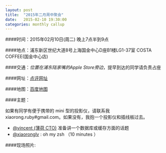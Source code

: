```yaml
---
layout: post
title:  "2015年二月周中聚会"
date:   2015-02-10 19:30:00
categories: monthly callup
---
```


####时间：2015年02月10日(周二) 晚上7点半到9点

####地点：浦东新区世纪大道8号上海国金中心D座B1楼LG1-37室 COSTA COFFEE(国金中心店)

####交通：*位置在浦东陆家嘴的Apple Store旁边*，提早到达的同学请负责占座

####网址：[点评网址](http://www.dianping.com/shop/4600640)

####地图：[百度地图](http://j.map.baidu.com/6iIsp)

####主题：

如果有同学有便于携带的 mini 型的投影仪，请联系我 xiaorong.ruby#gmail.com。如果没有，我抱一个投影仪和插线板过去。

-  [@vincent (薄荷 CTO)](1) 准备讲一个数据库或缓存方面的话题
-  [@xiaoronglv](2) : oh my zsh （10 minutes ）


####现场照片:

[1]: https://ruby-china.org/vincent
[2]: https://ruby-china.org/xiaoronglv
